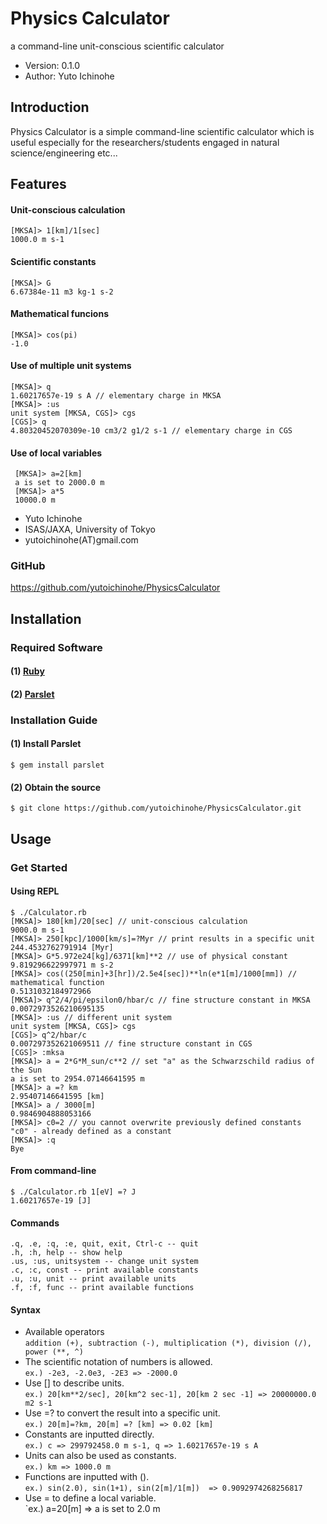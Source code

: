Physics Calculator
================================================================

a command-line unit-conscious scientific calculator

- Version: 0.1.0
- Author: Yuto Ichinohe

Introduction
----------------------------------------------------------------

Physics Calculator is a simple command-line scientific calculator which is useful especially for the researchers/students engaged in natural science/engineering etc...

## Features
#### Unit-conscious calculation
    [MKSA]> 1[km]/1[sec]
    1000.0 m s-1
#### Scientific constants
    [MKSA]> G
    6.67384e-11 m3 kg-1 s-2
#### Mathematical funcions
    [MKSA]> cos(pi)
    -1.0
#### Use of multiple unit systems
    [MKSA]> q
    1.60217657e-19 s A // elementary charge in MKSA
    [MKSA]> :us
    unit system [MKSA, CGS]> cgs
    [CGS]> q
    4.80320452070309e-10 cm3/2 g1/2 s-1 // elementary charge in CGS
#### Use of local variables
     [MKSA]> a=2[km]
     a is set to 2000.0 m
     [MKSA]> a*5
     10000.0 m

- Yuto Ichinohe
- ISAS/JAXA, University of Tokyo
- yutoichinohe(AT)gmail.com

### GitHub

https://github.com/yutoichinohe/PhysicsCalculator

Installation
----------------------------------------------------------------

### Required Software

#### (1) [Ruby](http://www.ruby-lang.org/en/)
#### (2) [Parslet](http://kschiess.github.io/parslet/)

### Installation Guide
#### (1) Install Parslet
    $ gem install parslet
#### (2) Obtain the source
    $ git clone https://github.com/yutoichinohe/PhysicsCalculator.git

Usage
----------------------------------------------------------------
### Get Started
#### Using REPL
    $ ./Calculator.rb
    [MKSA]> 180[km]/20[sec] // unit-conscious calculation
    9000.0 m s-1
    [MKSA]> 250[kpc]/1000[km/s]=?Myr // print results in a specific unit
    244.4532762791914 [Myr]
    [MKSA]> G*5.972e24[kg]/6371[km]**2 // use of physical constant
    9.819296622997971 m s-2
    [MKSA]> cos((250[min]+3[hr])/2.5e4[sec])**ln(e*1[m]/1000[mm]) // mathematical function
    0.5131032184972966
    [MKSA]> q^2/4/pi/epsilon0/hbar/c // fine structure constant in MKSA
    0.0072973526210695135
    [MKSA]> :us // different unit system
    unit system [MKSA, CGS]> cgs
    [CGS]> q^2/hbar/c
    0.007297352621069511 // fine structure constant in CGS
    [CGS]> :mksa
    [MKSA]> a = 2*G*M_sun/c**2 // set "a" as the Schwarzschild radius of the Sun
    a is set to 2954.07146641595 m
    [MKSA]> a =? km
    2.95407146641595 [km]
    [MKSA]> a / 3000[m]
    0.9846904888053166
    [MKSA]> c0=2 // you cannot overwrite previously defined constants
    "c0" - already defined as a constant
    [MKSA]> :q
    Bye

#### From command-line
    $ ./Calculator.rb 1[eV] =? J
    1.60217657e-19 [J]

#### Commands
    .q, .e, :q, :e, quit, exit, Ctrl-c -- quit
    .h, :h, help -- show help
    .us, :us, unitsystem -- change unit system
    .c, :c, const -- print available constants
    .u, :u, unit -- print available units
    .f, :f, func -- print available functions

#### Syntax
- Available operators  
    `addition (+), subtraction (-), multiplication (*), division (/), power (**, ^)`
- The scientific notation of numbers is allowed.  
    `ex.) -2e3, -2.0e3, -2E3 => -2000.0`
- Use [] to describe units.  
    `ex.) 20[km**2/sec], 20[km^2 sec-1], 20[km 2 sec -1] => 20000000.0 m2 s-1`
- Use =? to convert the result into a specific unit.  
    `ex.) 20[m]=?km, 20[m] =? [km] => 0.02 [km]`
- Constants are inputted directly.  
    `ex.) c => 299792458.0 m s-1, q => 1.60217657e-19 s A`
- Units can also be used as constants.  
    `ex.) km => 1000.0 m`
- Functions are inputted with ().  
    `ex.) sin(2.0), sin(1+1), sin(2[m]/1[m])  => 0.9092974268256817`
- Use = to define a local variable.  
    `ex.) a=20[m] => a is set to 2.0 m

